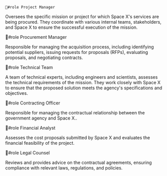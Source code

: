     🎩#role Project Manager

Oversees the specific mission or project for which Space X's services are being procured. They coordinate with various internal teams, stakeholders, and Space X to ensure the successful execution of the mission.

🎩#role Procurement Manager

Responsible for managing the acquisition process, including identifying potential suppliers, issuing requests for proposals (RFPs), evaluating proposals, and negotiating contracts.

🎩#role Technical Team

A team of technical experts, including engineers and scientists, assesses the technical requirements of the mission. They work closely with Space X to ensure that the proposed solution meets the agency's specifications and objectives.

🎩#role Contracting Officer

Responsible for managing the contractual relationship between the government agency and Space X..

🎩#role Financial Analyst

Assesses the cost proposals submitted by Space X and evaluates the financial feasibility of the project.

🎩#role Legal Counsel

Reviews and provides advice on the contractual agreements, ensuring compliance with relevant laws, regulations, and policies.


